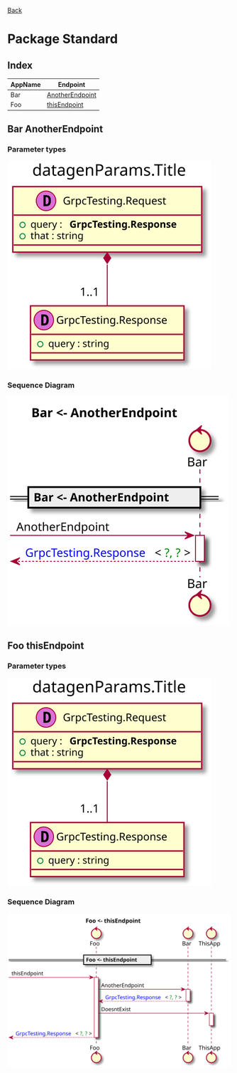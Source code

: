 
[Back](../README.md)
# Package Standard

## Index
| AppName | Endpoint |
| - | - | 
| Bar | [AnotherEndpoint](#BarAnotherEndpoint) |
| Foo | [thisEndpoint](#FoothisEndpoint) |]


## Bar AnotherEndpoint

### Parameter types

![alt text](BarAnotherEndpointdata-model.svg)

### Sequence Diagram
![alt text](BarAnotherEndpoint.svg)

## Foo thisEndpoint

### Parameter types

![alt text](FoothisEndpointdata-model.svg)

### Sequence Diagram
![alt text](FoothisEndpoint.svg)


